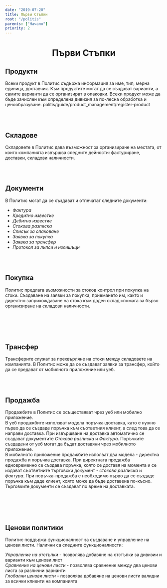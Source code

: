 ```yaml
---
date: "2019-07-20"
title: Първи Стъпки
root: "/politis"
parents: ["Начало"]
priority: 2
---
```

<h1 align="center">
  Първи Стъпки
</h1>

## Продукти

Всеки продукт в Политис съдържа информация за име, тип, мерна единица, доставчик. Към продуктите могат да се създават варианти, а самите варианти да се организират в опаковки. Всеки продукт може да бъде зачислен към определена дивизия за по-лесна обработка  и ценообразуване.
politis/guide/product_management/register-product

<link to="/politis/guide/product_management/register-product" name="Управление на продукти"></link>
<br></br>

## Складове

Складовете в Политис дава възможност за организиране на местата, от които компанията извършва следните дейности: фактуриране, доставки, складови наличности. 

<link to="/politis/guide/settings/company-details/#работни-обекти" name="Работни обекти"></link>

<br></br>

## Документи

В Политис могат да се създават  и отпечатат следните документи: 

- *Фактура* 
- *Кредитно известие*
- *Дебитно известие*
- *Стокова разписка*
- *Списък за опаковане*
- *Заявка за покупка*
- *Заявка за трансфер*
- *Протокол за липси и излишъци*

<link to="/politis/guide/documents/documents/" name="Създаване и отпечатване на документи"></link>

<br></br>

## Покупка

Политис предлага възможности за стоков контрол при покупка на стоки. Създаване на заявки за покупка, приемането им, както и директно заприхождаване на стока към даден склад спомага за бързо организиране на складови наличности.

<link to="/politis/guide/stock-control/purchase/purchase-orders/purchase-orders" name="Покупка със заявка"></link>
<br></br>
<link to="/politis/guide/stock-control/purchase/purchase-direct/purchase-direct" name="Покупка с директно заприхождаване"></link>
<br></br>

## Трансфер

Трансферите служат за прехвърляне на стоки между складовете на компанията. В Политис може да се създават заявки за трансфер, който да се предават от мобилното приложение или уеб.

<link to="/politis/guide/stock-control/stock-transfers/stock-transfers" name="Трансфер на стока"></link>
<br></br>

## Продажба

Продажбите в Политис се осъществяват чрез уеб или мобилно приложение.  
В уеб продажбите използват модела поръчка-доставка, като е нужно първо да се създаде поръчка към съответния клиент, а след това да се направи доставка. При извършване на доставка автоматично се създават документите *Стокова разписка* и *Фактура*. Поръчките създадени от уеб могат да бъдат доставяни чрез мобилното приложение.   
В мобилното приложение продажбите изполват два модела - директна продажба и поръчка доставка. При директната продажба едновременно се създава поръчка, която се доставя на момента и се издават съответните търговски документ - *стокова разписка* и *фактура*. При поръчка-продажба е необходимо първо да се създаде поръчка към даде клиент, която може да бъде доставена по-късно. Търговките документи се създават по време на доставката.

<link to="/politis/guide/web-sales/web-sales/" name="Регистриране на продажби - уеб"></link>
<br></br>
<link to="/politis/mobile/sales_guide/sales_guide/" name="Регистриране на продажби - мобилно приложение"></link>
<br></br>

## Ценови политики

Политис поддържа функционалност за създаване и управление на ценови листи. Налични са следните функционалности:

*Управление на отстъпки* - позволява добавяне на отстъпки за дивизии и варианти към ценови лист   
*Сравнение на ценови листи* - позволява сравнение между два ценови листа за различни варианти   
*Глобални ценови листи* - позволява добавяне на ценови листи валидни за всички клиенти на компанията   

<link to="/politis/guide/pricelist-management/pricelist-management/" name="Управление на ценови политики"></link>
